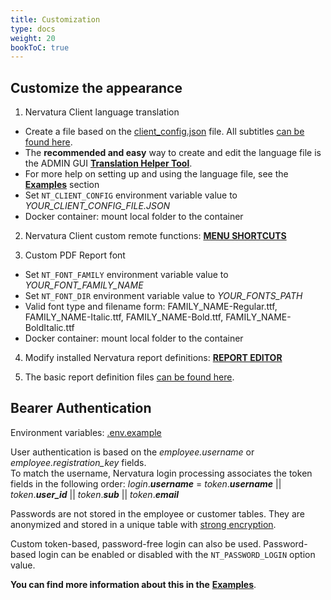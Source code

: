 ```yaml
---
title: Customization
type: docs
weight: 20
bookToC: true
---
```


## Customize the appearance

1. Nervatura Client language translation
- Create a file based on the [client_config.json](https://raw.githubusercontent.com/nervatura/nervatura/master/service/data/client_config.json) file. All subtitles [can be found here](https://raw.githubusercontent.com/nervatura/nervatura/master/client/src/config/locales.js).
- The **recommended and easy** way to create and edit the language file is the ADMIN GUI [**Translation Helper Tool**](/docs/start/screenshot#service-admin-gui).
- For more help on setting up and using the language file, see the [**Examples**](/docs/start/examples#nervatura-client-language-translation) section
- Set ```NT_CLIENT_CONFIG``` environment variable value to *YOUR_CLIENT_CONFIG_FILE.JSON*
- Docker container: mount local folder to the container

2. Nervatura Client custom remote functions: [**MENU SHORTCUTS**](/docs/client/settings/uimenu)

3. Custom PDF Report font
- Set ```NT_FONT_FAMILY``` environment variable value to *YOUR_FONT_FAMILY_NAME*
- Set ```NT_FONT_DIR``` environment variable value to *YOUR_FONTS_PATH*
- Valid font type and filename form: FAMILY_NAME-Regular.ttf, FAMILY_NAME-Italic.ttf, FAMILY_NAME-Bold.ttf, FAMILY_NAME-BoldItalic.ttf
- Docker container: mount local folder to the container

4. Modify installed Nervatura report definitions: [**REPORT EDITOR**](/docs/client/program/editor)

5. The basic report definition files [can be found here](https://github.com/nervatura/nervatura/tree/master/service/pkg/utils/static/templates).

## Bearer Authentication

Environment variables: [.env.example](https://raw.githubusercontent.com/nervatura/nervatura/master/service/.env.example)

User authentication is based on the *employee.username* or *employee.registration_key* fields. <br />
To match the username, Nervatura login processing associates the token fields in the 
following order: *login*.***username*** = *token*.***username*** || *token*.***user_id*** || 
*token*.***sub*** || *token*.***email***

Passwords are not stored in the employee or customer tables. They are anonymized and stored in a unique table with [strong encryption](https://github.com/P-H-C/phc-winner-argon2).

Custom token-based, password-free login can also be used. Password-based login can be enabled or disabled with the ```NT_PASSWORD_LOGIN``` option value.

**You can find more information about this in the** [**Examples**](/docs/start/examples).
